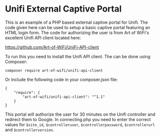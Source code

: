 # Unifi External Captive Portal

This is an example of a PHP based external captive portal for Unifi. The code given here can be used to setup a basic captive portal featuring an HTML login form. The code for authorizing the user is from Art of WiFi's excellent Unifi API client located here:

https://github.com/Art-of-WiFi/UniFi-API-client

To run this you need to install the Unifi API client. The can be done using Composer:
```
composer require art-of-wifi/unifi-api-client
```
Or include the following code in your composer.json file:
```
{
    "require": {
        "art-of-wifi/unifi-api-client": "^1.1"
    }
}
```
This portal will authorize the user for 30 minutes on the Unifi controller and redirect them to Google. In connecting.php you need to enter the correct values for `$site_id`, `$controlleruser`, `$controllerpassword`, `$controllerurl` and `$controllerversion`.
